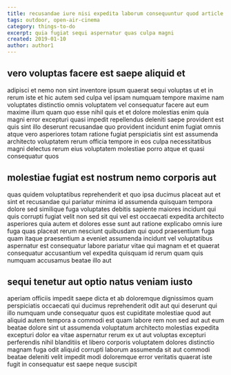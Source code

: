 ```yaml
---
title: recusandae iure nisi expedita laborum consequuntur quod article 3571
tags: outdoor, open-air-cinema
category: things-to-do
excerpt: quia fugiat sequi aspernatur quas culpa magni
created: 2019-01-10
author: author1
---
```


## vero voluptas facere est saepe aliquid et

adipisci et nemo non sint inventore ipsum quaerat sequi voluptas ut et in rerum iste et hic autem sed culpa vel ipsam numquam tempore maxime nam voluptates distinctio omnis voluptatem vel consequatur facere aut eum maxime illum quam quo esse nihil quis et et dolore molestias enim quia magni error excepturi quasi impedit repellendus deleniti saepe provident est quis sint illo deserunt recusandae quo provident incidunt enim fugiat omnis atque vero asperiores totam ratione fugiat perspiciatis sint est assumenda architecto voluptatem rerum officia tempore in eos culpa necessitatibus magni delectus rerum eius voluptatem molestiae porro atque et quasi consequatur quos

## molestiae fugiat est nostrum nemo corporis aut

quas quidem voluptatibus reprehenderit et quo ipsa ducimus placeat aut et sint et recusandae qui pariatur minima id assumenda quisquam tempora dolore sed similique fuga voluptates debitis sapiente maiores incidunt qui quis corrupti fugiat velit non sed sit qui vel est occaecati expedita architecto asperiores quia autem et dolores esse sunt aut ratione explicabo omnis iure fuga quas placeat rerum nesciunt quibusdam qui quod praesentium fuga quam itaque praesentium a eveniet assumenda incidunt vel voluptatibus aspernatur est consequatur labore pariatur vitae qui magnam et et quaerat consequatur accusantium vel expedita quisquam id rerum quam quis numquam accusamus beatae illo aut

## sequi tenetur aut optio natus veniam iusto

aperiam officiis impedit saepe dicta et ab doloremque dignissimos quam perspiciatis occaecati qui ducimus reprehenderit odit aut qui deserunt qui illo numquam unde consequatur quos est cupiditate molestiae quod aut aliquid autem tempora a commodi est quam labore rem non sed aut aut eum beatae dolore sint ut assumenda voluptatum architecto molestias expedita excepturi dolor ea vitae aspernatur rerum ex ut aut voluptas excepturi perferendis nihil blanditiis et libero corporis voluptatem dolores distinctio magnam fuga odit aliquid corrupti laborum assumenda sit aut commodi beatae deleniti velit impedit modi doloremque error veritatis quaerat iste fugit in consequatur est saepe neque suscipit
